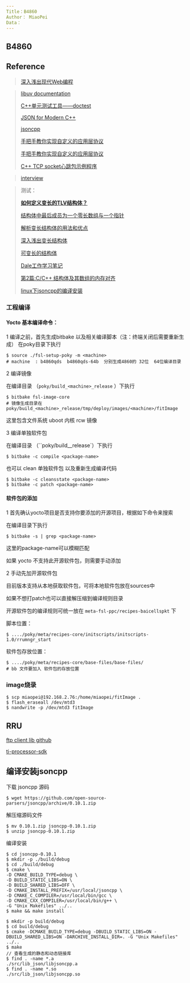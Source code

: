 ```yaml
---
Title：B4860
Author： MiaoPei
Data：
---
```


## B4860 

## Reference

> [深入浅出现代Web编程](https://fullstackopen.com/zh/)

> [libuv documentation](http://docs.libuv.org/en/v1.x/index.html)
>
> [C++单元测试工具——doctest](https://blog.csdn.net/liao20081228/article/details/76984975)
>
> [JSON for Modern C++](https://www.jianshu.com/p/69e57f2af904)
>
> [jsoncpp](https://github.com/open-source-parsers/jsoncpp)
>
> [手把手教你实现自定义的应用层协议](https://segmentfault.com/a/1190000008740863)
>
> [手把手教你实现自定义的应用层协议](https://blog.csdn.net/ACb0y/article/details/61421006)
>
> [C++ TCP socket心跳包示例程序](https://blog.csdn.net/qq_19004627/article/details/79871665)

> [interview](https://github.com/huihut/interview)

> 测试：
>
> [**如何定义变长的TLV结构体？**](http://www.cppblog.com/aa19870406/archive/2012/06/14/178803.html)
>
> [结构体中最后成员为一个零长数组与一个指针](http://wenboo.site/2017/09/05/结构体中最后成员为一个零长数组与一个指针/)
>
> [解析变长结构体的用法和优点](https://blog.csdn.net/Move_now/article/details/71929225)
>
> [深入浅出变长结构体](https://blog.csdn.net/wojiushiwo987/article/details/11908731)
>
> [可变长的结构体](https://blog.csdn.net/wasd6081058/article/details/7216266)
>
> [Dale工作学习笔记](https://www.cnblogs.com/anker/p/3744127.html)
>
> [第2篇:C/C++ 结构体及其数组的内存对齐](https://www.jianshu.com/p/666852837034)
>
> [linux下jsoncpp的编译安装](https://blog.csdn.net/x2017x/article/details/92761750)

### 工程编译

#### Yocto 基本编译命令：

1 编译之前，首先生成bitbake 以及相关编译脚本（注：终端关闭后需要重新生成）  在poky目录下执行

```shell
$ source ./fsl-setup-poky -m <machine> 
# machine  : b4860qds  b4860qds-64b  分别生成4860的 32位  64位编译目录
```

2 编译镜像

在编译目录 （`poky/build_<machine>_release` ）下执行 

```shell
$ bitbake fsl-image-core
# 镜像生成目录在 poky/build_<machine>_release/tmp/deploy/images/<machine>/fitImage
```

这里包含文件系统  uboot  内核 rcw 镜像

3 编译单独软件包

在编译目录 （``poky/build_<machine>_release`）下执行 

```shell
$ bitbake -c compile <package-name> 
```

也可以 clean 单独软件包 以及重新生成编译代码

```shell
$ bitbake -c cleansstate <package-name> 
$ bitbake -c patch <package-name> 
```

#### 软件包的添加

1 首先确认yocto项目是否支持你要添加的开源项目，根据如下命令来搜索

在编译目录下执行 

```shell
$ bitbake -s | grep <package-name>  
```

这里的package-name可以模糊匹配

如果 yocto 不支持此开源软件包，则需要手动添加

2 手动先加开源软件包

目前版本支持从本地获取软件包，可将本地软件包放在sources中

如果不想打patch也可以直接解压缩到编译规则目录

开源软件包的编译规则可统一放在 `meta-fsl-ppc/recipes-baicellspkt` 下



脚本位置：

```shell
$ ..../poky/meta/recipes-core/initscripts/initscripts-1.0/rrumngr_start
```

软件包存放位置：

```shell
$ ..../poky/meta/recipes-core/base-files/base-files/
# bb 文件要加入 软件包的存放位置
```



### image烧录

```shell
$ scp miaopei@192.168.2.76:/home/miaopei/fitImage .
$ flash_eraseall /dev/mtd3
$ nandwrite -p /dev/mtd3 fitImage
```



## RRU


[ftp client lib github](https://github.com/mkulke/ftplibpp)

[ti-processor-sdk](http://software-dl.ti.com/processor-sdk-linux/esd/AM335X/06_00_00_07/index_FDS.html)





## 编译安装jsoncpp
下载 jsoncpp 源码

```shell
$ wget https://github.com/open-source-parsers/jsoncpp/archive/0.10.1.zip
```

解压缩源码文件

```shell
$ mv 0.10.1.zip jsoncpp-0.10.1.zip
$ unzip jsoncpp-0.10.1.zip
```

编译安装

```shell
$ cd jsoncpp-0.10.1
$ mkdir -p ./build/debug
$ cd ./build/debug
$ cmake \
-D CMAKE_BUILD_TYPE=debug \
-D BUILD_STATIC_LIBS=ON \
-D BUILD_SHARED_LIBS=OFF \
-D CMAKE_INSTALL_PREFIX=/usr/local/jsoncpp \
-D CMAKE_C_COMPILER=/usr/local/bin/gcc \
-D CMAKE_CXX_COMPILER=/usr/local/bin/g++ \
-G "Unix Makefiles" ../..
$ make && make install
```

```shell
$ mkdir -p build/debug
$ cd build/debug
$ cmake -DCMAKE_BUILD_TYPE=debug -DBUILD_STATIC_LIBS=ON -DBUILD_SHARED_LIBS=ON -DARCHIVE_INSTALL_DIR=. -G "Unix Makefiles" ../..
$ make
// 查看生成的静态和动态链接库
$ find . -name *.a
./src/lib_json/libjsoncpp.a
$ find . -name *.so
./src/lib_json/libjsoncpp.so
```

